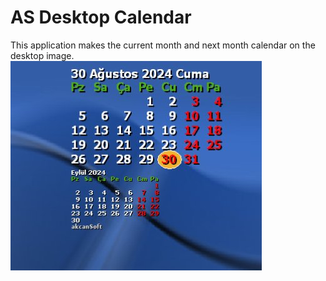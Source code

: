 # AS Desktop Calendar
This application makes the current month and next month calendar on the desktop image.
![Screenshot](https://github.com/akcansoft/Desktop-Calendar/blob/main/ss-1.jpg)
